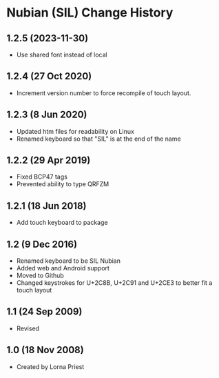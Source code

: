 Nubian (SIL) Change History
=======================

1.2.5 (2023-11-30)
----------------
* Use shared font instead of local

1.2.4 (27 Oct 2020)
-------------------
* Increment version number to force recompile of touch layout.

1.2.3 (8 Jun 2020)
-------------------
* Updated htm files for readability on Linux
* Renamed keyboard so that "SIL" is at the end of the name

1.2.2 (29 Apr 2019)
-------------------
* Fixed BCP47 tags
* Prevented ability to type QRFZM

1.2.1 (18 Jun 2018)
-------------------

* Add touch keyboard to package

1.2 (9 Dec 2016)
-----------------

* Renamed keyboard to be SIL Nubian
* Added web and Android support
* Moved to Github
* Changed keystrokes for U+2C8B, U+2C91 and U+2CE3 to better fit a touch layout

1.1 (24 Sep 2009)
-----------------
* Revised

1.0 (18 Nov 2008)
-----------------
* Created by Lorna Priest
